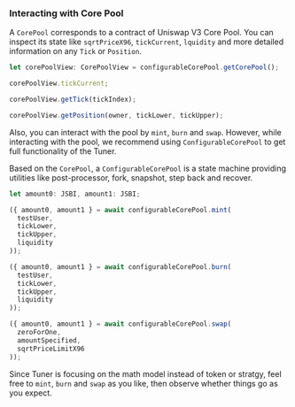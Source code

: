 ### Interacting with Core Pool

A `CorePool` corresponds to a contract of Uniswap V3 Core Pool. You can inspect its state like `sqrtPriceX96`, `tickCurrent`, `lquidity` and more detailed information on any `Tick` or `Position`.

```typescript
let corePoolView: CorePoolView = configurableCorePool.getCorePool();

corePoolView.tickCurrent;

corePoolView.getTick(tickIndex);

corePoolView.getPosition(owner, tickLower, tickUpper);
```

Also, you can interact with the pool by `mint`, `burn` and `swap`. However, while interacting with the pool, we recommend using `ConfigurableCorePool` to get full functionality of the Tuner.

Based on the `CorePool`, a `ConfigurableCorePool` is a state machine providing utilities like post-processor, fork, snapshot, step back and recover.

```typescript
let amount0: JSBI, amount1: JSBI;

({ amount0, amount1 } = await configurableCorePool.mint(
  testUser,
  tickLower,
  tickUpper,
  liquidity
));

({ amount0, amount1 } = await configurableCorePool.burn(
  testUser,
  tickLower,
  tickUpper,
  liquidity
));

({ amount0, amount1 } = await configurableCorePool.swap(
  zeroForOne,
  amountSpecified,
  sqrtPriceLimitX96
));
```

Since Tuner is focusing on the math model instead of token or stratgy, feel free to `mint`, `burn` and `swap` as you like, then observe whether things go as you expect.
